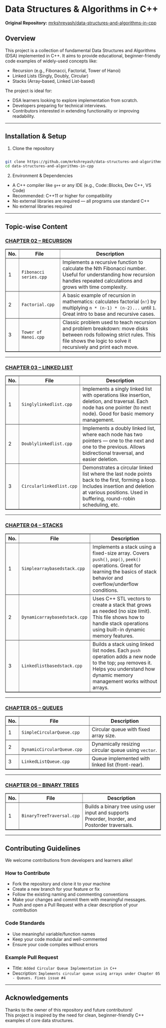 # Data Structures & Algorithms in C++

**Original Repository:** [mrkshreyash/data-structures-and-algorithms-in-cpp](https://github.com/mrkshreyash/data-structures-and-algorithms-in-cpp)

## Overview

This project is a collection of fundamental Data Structures and Algorithms (DSA) implemented in C++. It aims to provide educational, beginner-friendly code examples of widely-used concepts like:

- Recursion (e.g., Fibonacci, Factorial, Tower of Hanoi)
- Linked Lists (Singly, Doubly, Circular)
- Stacks (Array-based, Linked List-based)

The project is ideal for:

- DSA learners looking to explore implementation from scratch.
- Developers preparing for technical interviews.
- Contributors interested in extending functionality or improving readability.

---

## Installation & Setup

1. Clone the repository

```bash

git clone https://github.com/mrkshreyash/data-structures-and-algorithms-in-cpp.git
cd data-structures-and-algorithms-in-cpp
```

2. Environment & Dependencies

- A C++ compiler like `g++` or any IDE (e.g., Code::Blocks, Dev C++, VS Code)
- Recommended: C++11 or higher for compatibility
- No external libraries are required — all programs use standard C++
- No external libraries required

---

## Topic-wise Content

### [CHAPTER 02 – RECURSION](https://github.com/mrkshreyash/data-structures-and-algorithms-in-cpp/tree/main/CHAPTER%2002%20-%20RECURSION)

<table border="1" cellspacing="0" cellpadding="6">
  <thead>
    <tr>
      <th>No.</th>
      <th>File</th>
      <th>Description</th>
    </tr>
  </thead>
  <tbody>
    <tr>
      <td>1</td>
      <td><code>Fibonacci series.cpp</code></td>
      <td>
        Implements a recursive function to calculate the Nth Fibonacci number.
        Useful for understanding how recursion handles repeated calculations and
        grows with time complexity.
      </td>
    </tr>
    <tr>
      <td>2</td>
      <td><code>Factorial.cpp</code></td>
      <td>
        A basic example of recursion in mathematics: calculates factorial
        (<code>n!</code>) by multiplying <code>n * (n-1) * (n-2)...</code> until
        <code>1</code>. Great intro to base and recursive cases.
      </td>
    </tr>
    <tr>
      <td>3</td>
      <td><code>Tower of Hanoi.cpp</code></td>
      <td>
        Classic problem used to teach recursion and problem breakdown: move
        disks between rods following strict rules. This file shows the logic to
        solve it recursively and print each move.
      </td>
    </tr>
  </tbody>
</table>

---

### [CHAPTER 03 – LINKED LIST](https://github.com/mrkshreyash/data-structures-and-algorithms-in-cpp/tree/main/CHAPTER%2003%20-%20LINKED%20LIST)

<table border="1" cellspacing="0" cellpadding="6">
  <thead>
    <tr>
      <th>No.</th>
      <th>File</th>
      <th>Description</th>
    </tr>
  </thead>
  <tbody>
    <tr>
      <td>1</td>
      <td><code>Singlylinkedlist.cpp</code></td>
      <td>
        Implements a singly linked list with operations like insertion,
        deletion, and traversal. Each node has one pointer (to next node). Good
        for basic memory management.
      </td>
    </tr>
    <tr>
      <td>2</td>
      <td><code>Doublylinkedlist.cpp</code></td>
      <td>
        Implements a doubly linked list, where each node has two pointers — one
        to the next and one to the previous. Allows bidirectional traversal, and
        easier deletion.
      </td>
    </tr>
    <tr>
      <td>3</td>
      <td><code>Circularlinkedlist.cpp</code></td>
      <td>
        Demonstrates a circular linked list where the last node points back to
        the first, forming a loop. Includes insertion and deletion at various
        positions. Used in buffering, round-robin scheduling, etc.
      </td>
    </tr>
  </tbody>
</table>

---

### [CHAPTER 04 – STACKS](https://github.com/mrkshreyash/data-structures-and-algorithms-in-cpp/tree/main/CHAPTER%2004%20-%20STACKS)

<table border="1" cellspacing="0" cellpadding="6">
  <thead>
    <tr>
      <th>No.</th>
      <th>File</th>
      <th>Description</th>
    </tr>
  </thead>
  <tbody>
    <tr>
      <td>1</td>
      <td><code>Simplearraybasedstack.cpp</code></td>
      <td>
        Implements a stack using a fixed-size array. Covers <code>push()</code>,
        <code>pop()</code>, <code>peek()</code> operations. Great for learning
        the basics of stack behavior and overflow/underflow conditions.
      </td>
    </tr>
    <tr>
      <td>2</td>
      <td><code>Dynamicarraybasedstack.cpp</code></td>
      <td>
        Uses C++ STL vectors to create a stack that grows as needed (no size
        limit). This file shows how to handle stack operations using built-in
        dynamic memory features.
      </td>
    </tr>
    <tr>
      <td>3</td>
      <td><code>Linkedlistbasedstack.cpp</code></td>
      <td>
        Builds a stack using linked list nodes. Each <code>push</code> operation
        adds a new node to the top; <code>pop</code> removes it. Helps you
        understand how dynamic memory management works without arrays.
      </td>
    </tr>
  </tbody>
</table>

---

### [CHAPTER 05 – QUEUES](https://github.com/mrkshreyash/data-structures-and-algorithms-in-cpp/tree/main/CHAPTER%2005%20-%20QUEUES)

<table border="1" cellspacing="0" cellpadding="6">
  <thead>
    <tr>
      <th>No.</th>
      <th>File</th>
      <th>Description</th>
    </tr>
  </thead>
  <tbody>
    <tr>
      <td>1</td>
      <td><code>SimpleCircularQueue.cpp</code></td>
      <td>
        Circular queue with fixed array size.
      </td>
    </tr>
    <tr>
      <td>2</td>
      <td><code>	DynamicCircularQueue.cpp</code></td>
      <td>
        Dynamically resizing circular queue using <code>vector</code>.
      </td>
    </tr>
    <tr>
      <td>3</td>
      <td><code>LinkedListQueue.cpp</code></td>
      <td>
        Queue implemented with linked list (front-rear).
      </td>
    </tr>
  </tbody>
</table>

---

### [CHAPTER 06 – BINARY TREES](https://github.com/mrkshreyash/data-structures-and-algorithms-in-cpp/tree/main/CHAPTER%2006%20-%20TREES)

<table border="1" cellspacing="0" cellpadding="6">
  <thead>
    <tr>
      <th>No.</th>
      <th>File</th>
      <th>Description</th>
    </tr>
  </thead>
  <tbody>
    <tr>
      <td>1</td>
      <td><code>BinaryTreeTraversal.cpp</code></td>
      <td>
        Builds a binary tree using user input and supports </br> Preorder, Inorder, and Postorder traversals.
      </td>
    </tr>
  </tbody>
</table>

---
## Contributing Guidelines

We welcome contributions from developers and learners alike!

### How to Contribute

- Fork the repository and clone it to your machine
- Create a new branch for your feature or fix
- Follow the existing naming and commenting conventions
- Make your changes and commit them with meaningful messages.
- Push and open a Pull Request with a clear description of your contribution

### Code Standards

- Use meaningful variable/function names
- Keep your code modular and well-commented
- Ensure your code compiles without errors

### Example Pull Request

- Title: `Added Circular Queue Implementation in C++`
- Description: `Implements circular queue using arrays under Chapter 05 - Queues. Fixes issue #4`

---

## Acknowledgements

Thanks to the owner of this repository and future contributors!  
This project is inspired by the need for clean, beginner-friendly C++ examples of core data structures.
